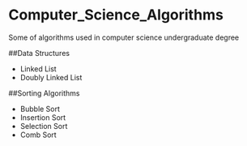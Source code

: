 # Computer_Science_Algorithms
Some of algorithms used in computer science undergraduate degree

##Data Structures
  * Linked List
  * Doubly Linked List

##Sorting Algorithms
  * Bubble Sort
  * Insertion Sort
  * Selection Sort
  * Comb Sort
